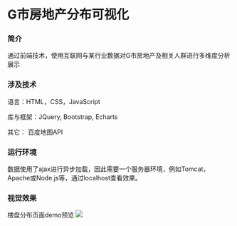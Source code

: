 # G市房地产分布可视化

### 简介
 通过前端技术，使用互联网与某行业数据对G市房地产及相关人群进行多维度分析展示

### 涉及技术

语言：HTML，CSS，JavaScript

库与框架：JQuery, Bootstrap, Echarts

其它： 百度地图API

### 运行环境

数据使用了ajax进行异步加载，因此需要一个服务器环境，例如Tomcat，Apache或Node.js等，通过localhost查看效果。 

### 视觉效果
楼盘分布页面demo预览
![](https://github.com/SunnySunMoon/premisesVisual/blob/master/pic/premiseDistribution.png)